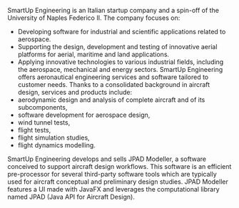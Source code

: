 SmartUp Engineering is an Italian startup company and a spin-off of the University of Naples Federico II.
The company focuses on:
- Developing software for industrial and scientific applications related to aerospace.
- Supporting the design, development and testing of innovative aerial platforms for aerial, maritime and land applications.
- Applying innovative technologies to various industrial fields, including the aerospace, mechanical and energy sectors.
SmartUp Engineering offers aeronautical engineering services and software tailored to customer needs.
Thanks to a consolidated background in aircraft design, services and products include:
- aerodynamic design and analysis of complete aircraft and of its subcomponents, 
- software development for aerospace design, 
- wind tunnel tests,
- flight tests,
- flight simulation studies,
- flight dynamics modelling.

SmartUp Engineering develops and sells JPAD Modeller, a software conceived to support aircraft design workflows. This software is an efficient pre-processor for several third-party software tools which are typically used for aircraft conceptual and preliminary design studies. JPAD Modeller features a UI made with JavaFX and leverages the computational library named JPAD (Java API for Aircraft Design). 